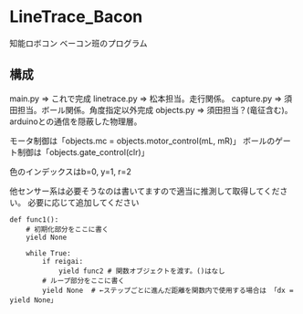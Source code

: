 # LineTrace_Bacon
知能ロボコン ベーコン班のプログラム

## 構成
main.py => これで完成
linetrace.py => 松本担当。走行関係。
capture.py => 須田担当。ボール関係。角度指定以外完成
objects.py => 須田担当？(竜征含む)。arduinoとの通信を隠蔽した物理層。

モータ制御は「objects.mc = objects.motor_control(mL, mR)」
ボールのゲート制御は「objects.gate_control(clr)」

色のインデックスはb=0, y=1, r=2

他センサー系は必要そうなのは書いてますので適当に推測して取得してください。
必要に応じて追加してください

```
def func1():
	# 初期化部分をここに書く
	yield None
	
	while True:
		if reigai:
			yield func2 # 関数オブジェクトを渡す。()はなし
		# ループ部分をここに書く
		yield None	# ←ステップごとに進んだ距離を関数内で使用する場合は 「dx = yield None」
```
